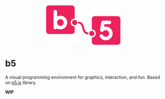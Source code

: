 <p align="center">
  <img alt="b5" src="src/img/logo/logo-2.png" width="240" />
</p>

# b5

A visual programming environment for graphics, interaction, and fun. Based on [p5.js](https://p5js.org/) library.

**WIP**
